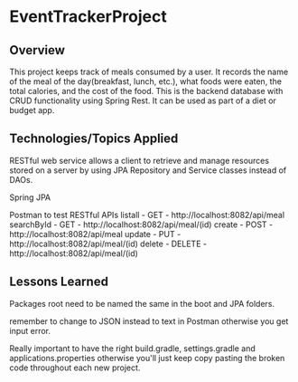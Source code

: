 # EventTrackerProject
## Overview
This project keeps track of meals consumed by a user. It records the name of the meal of the day(breakfast, lunch, etc.), what foods were eaten, the total calories, and the cost of the food. This is the backend database with CRUD functionality using Spring Rest. It can be used as part of a diet or budget app.

## Technologies/Topics Applied
RESTful web service allows a client to retrieve and manage resources stored on a server by using JPA Repository and Service classes instead of DAOs.

Spring JPA

Postman to test RESTful APIs
listall - GET - http://localhost:8082/api/meal
searchById - GET - http://localhost:8082/api/meal/(id)
create - POST - http://localhost:8082/api/meal
update - PUT - http://localhost:8082/api/meal/(id)
delete - DELETE - http://localhost:8082/api/meal/(id)


## Lessons Learned
Packages root need to be named the same in the boot and JPA folders.

remember to change to JSON instead to text in Postman otherwise you get input error.

Really important to have the right build.gradle, settings.gradle and applications.properties otherwise you'll just keep copy pasting the broken code throughout each new project.
